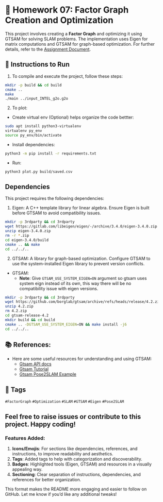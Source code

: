 # 📝 Homework 07: Factor Graph Creation and Optimization

This project involves creating a **Factor Graph** and optimizing it using GTSAM for solving SLAM problems. The implementation uses Eigen for matrix computations and GTSAM for graph-based optimization. For further details, refer to the [Assignment Document](NA568_HW7_W22.pdf).

## 🚀 Instructions to Run
1. To compile and execute the project, follow these steps:

```sh
mkdir -p build && cd build
cmake ..
make
./main ../input_INTEL_g2o.g2o
```
2. To plot:
* Create virtual env (Optional) helps organize the code bettter:
```sh
sudo apt install python3-virtualenv
virtualenv py_env
source py_env/bin/activate
```
* Install dependencies:
```sh
python3 -m pip install -r requirements.txt
```
* Run:
```sh
python3 plot.py build/saved.csv
```


## Dependencies
This project requires the following dependencies:

1. Eigen: A C++ template library for linear algebra. Ensure Eigen is built before GTSAM to avoid compatibility issues.
```sh
mkdir -p 3rdparty && cd 3rdparty
wget https://gitlab.com/libeigen/eigen/-/archive/3.4.0/eigen-3.4.0.zip
unzip eigen-3.4.0.zip
rm -r *.zip
cd eigen-3.4.0/build
cmake .. && make
cd ../../..
```

2. GTSAM: A library for graph-based optimization. Configure GTSAM to use the system-installed Eigen library to prevent version conflicts.

* GTSAM:
    - **Note**: Give `GTSAM_USE_SYSTEM_EIGEN=ON` argument so gtsam uses system eign instead of its own, this way there will be no compatibility issue with eigen versions.
```sh
mkdir -p 3rdparty && cd 3rdparty
wget https://github.com/borglab/gtsam/archive/refs/heads/release/4.2.zip
unzip 4.2.zip
rm 4.2.zip
cd gtsam-release-4.2
mkdir build && cd build
cmake .. -DGTSAM_USE_SYSTEM_EIGEN=ON && make install -j6
cd ../../..

```

## 📚 References:
* Here are some useful resources for understanding and using GTSAM:
    - [Gtsam API docs](https://gtsam.org/doxygen/a01616.html)
    - [Gtsam Tutorial](https://gtsam.org/tutorials/intro.html)
    - [Gtsam Pose2SLAM Example](https://github.com/borglab/gtsam/blob/develop/examples/Pose2SLAMExample.cpp)

## 🔖 Tags
`#FactorGraph` `#Optimization` `#SLAM` `#GTSAM` `#Eigen` `#Pose2SLAM`

## Feel free to raise issues or contribute to this project. Happy coding!

### Features Added:
1. **Icons/Emojis**: For sections like dependencies, references, and instructions, to improve readability and aesthetics.
2. **Tags**: Added tags to help with categorization and discoverability.
3. **Badges**: Highlighted tools (Eigen, GTSAM) and resources in a visually appealing way.
4. **Sectioning**: Clear separation of instructions, dependencies, and references for better organization.

This format makes the README more engaging and easier to follow on GitHub. Let me know if you’d like any additional tweaks!
